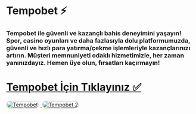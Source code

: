 # Tempobet ⚡️
### Tempobet ile güvenli ve kazançlı bahis deneyimini yaşayın! Spor, casino oyunları ve daha fazlasıyla dolu platformumuzda, güvenli ve hızlı para yatırma/çekme işlemleriyle kazançlarınızı artırın. Müşteri memnuniyeti odaklı hizmetimizle, her zaman yanınızdayız. Hemen üye olun, fırsatları kaçırmayın!

# <a href="https://heylink.me/denemebonusu2025/">Tempobet İçin Tıklayınız ✅</a>

<a href="https://heylink.me/denemebonusu2025/" title="Tempobet">
    <img src="https://i.ibb.co/YjtLwQ8/cats.jpg" alt="Tempobet" style="max-width: 48%; border: 2px solid #ddd; border-radius: 10px; margin-right: 1%;">
</a>
<a href="https://heylink.me/denemebonusu2025/" title="Tempobet">
    <img src="https://i.ibb.co/VHdrjnQ/df.jpg" alt="Tempobet 2" style="max-width: 48%; border: 2px solid #ddd; border-radius: 10px;">
</a>
